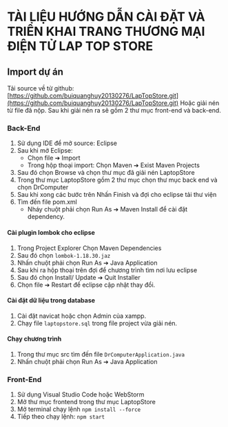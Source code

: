 # TÀI LIỆU HƯỚNG DẪN CÀI ĐẶT VÀ TRIỂN KHAI TRANG THƯƠNG MẠI ĐIỆN TỬ LAP TOP STORE

## Import dự án

Tải source về từ github: [https://github.com/buiquanghuy20130276/LapTopStore.git](https://github.com/buiquanghuy20130276/LapTopStore.git)
Hoặc giải nén từ file đã nộp.
Sau khi giải nén ra sẽ gồm 2 thư mục front-end và back-end.

### Back-End

1. Sử dụng IDE để mở source: Eclipse
2. Sau khi mở Eclipse:
   - Chọn file ➔ Import
   - Trong hộp thoại import: Chọn Maven ➔ Exist Maven Projects
3. Sau đó chọn Browse và chọn thư mục đã giải nén LaptopStore
4. Trong thư mục LaptopStore gồm 2 thư mục chọn thư mục back end và chọn DrComputer
5. Sau khi xong các bước trên Nhấn Finish và đợi cho eclipse tải thư viện
6. Tìm đến file pom.xml
   - Nháy chuột phải chọn Run As ➔ Maven Install để cài đặt dependency.

#### Cài plugin lombok cho eclipse

1. Trong Project Explorer Chọn Maven Dependencies
2. Sau đó chọn `lombok-1.18.30.jaz`
3. Nhấn chuột phải chọn Run As ➔ Java Application
4. Sau khi ra hộp thoại trên đợi để chương trình tìm nơi lưu eclipse
5. Sau đó chọn Install/ Update ➔ Quit Installer
6. Chọn file ➔ Restart để eclipse cập nhật thay đổi.

#### Cài đặt dữ liệu trong database

1. Cài đặt navicat hoặc chọn Admin của xampp.
2. Chạy file `laptopstore.sql` trong file project vừa giải nén.

#### Chạy chương trình

1. Trong thư mục src tìm đến file `DrComputerApplication.java`
2. Nhấn chuột phải chọn Run As ➔ Java Application

### Front-End

1. Sử dụng Visual Studio Code hoặc WebStorm
2. Mở thư mục frontend trong thư mục LaptopStore
3. Mở terminal chạy lệnh `npm install --force`
4. Tiếp theo chạy lệnh: `npm start`

